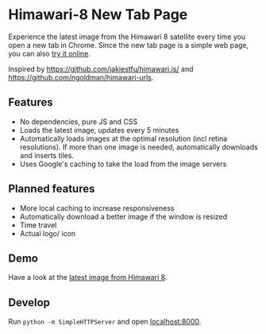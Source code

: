 # Himawari-8 New Tab Page

Experience the latest image from the Himawari 8 satellite every time you open a new tab in Chrome. Since the new tab page is a simple web page, you can also [try it online](https://domoritz.github.io/himawari-8-chrome).

Inspired by https://github.com/jakiestfu/himawari.js/ and https://github.com/ngoldman/himawari-urls.

## Features

* No dependencies, pure JS and CSS
* Loads the latest image, updates every 5 minutes
* Automatically loads images at the optimal resolution (incl retina resolutions). If more than one image is needed, automatically downloads and inserts tiles.
* Uses Google's caching to take the load from the image servers


## Planned features

* More local caching to increase responsiveness
* Automatically download a better image if the window is resized
* Time travel
* Actual logo/ icon


## Demo

Have a look at the [latest image from Himawari 8](https://domoritz.github.io/himawari-8-chrome).


## Develop

Run `python -m SimpleHTTPServer` and open [localhost:8000](http://localhost:8000/).


